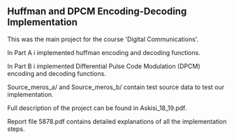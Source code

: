 ## Huffman and DPCM Encoding-Decoding Implementation


This was the main project for the course 'Digital Communications'. <br>

In Part A i implemented huffman encoding and decoding functions. <br>

In Part B i implemented Differential Pulse Code Modulation (DPCM) encoding and decoding functions. <br>

Source_meros_a/ and Source_meros_b/ contain test source data to test our implementation. <br>

Full description of the project can be found in Askisi_18_19.pdf. <br>

Report file 5878.pdf contains detailed explanations of all the implementation steps.
